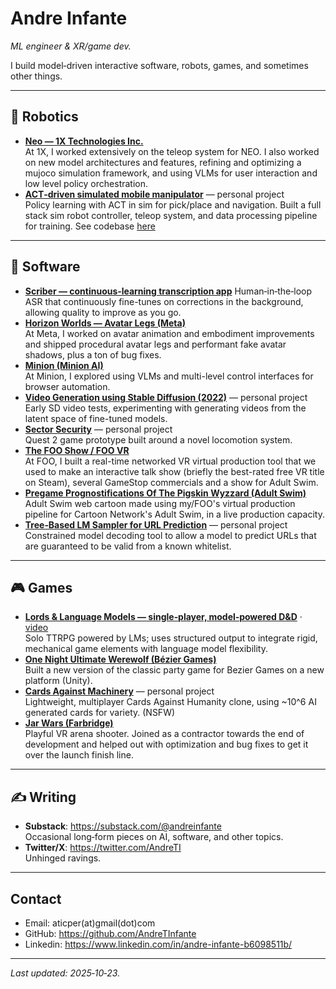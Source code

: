 # Andre Infante

*ML engineer & XR/game dev.*

I build model‑driven interactive software, robots, games, and sometimes other things.

---

## 🤖 Robotics

- **[Neo — 1X Technologies Inc.](https://www.youtube.com/watch?v=uVcBa6NXAbk)**  
  At 1X, I worked extensively on the teleop system for NEO. I also worked on new model architectures and features, refining and optimizing a mujoco simulation framework, and using VLMs for user interaction and low level policy orchestration. 
- **[ACT‑driven simulated mobile manipulator](https://twitter.com/AndreTI/status/1780665435999924343)** — personal project  
  Policy learning with ACT in sim for pick/place and navigation. Built a full stack sim robot controller, teleop system, and data processing pipeline for training. See codebase [here](https://github.com/AndreTInfante/act-mobile-manipulator-test-datastripped-02)

---

## 🧰 Software

- **[Scriber — continuous‑learning transcription app](https://youtu.be/S0wsxpnubdM)** 
  Human‑in‑the‑loop ASR that continuously fine-tunes on corrections in the background, allowing quality to improve as you go.
- **[Horizon Worlds — Avatar Legs (Meta)](https://www.meta.com/experiences/2532035600194083/)**  
  At Meta, I worked on avatar animation and embodiment improvements and shipped procedural avatar legs and performant fake avatar shadows, plus a ton of bug fixes.
- **[Minion (Minion AI)](https://twitter.com/ai_minion)**  
  At Minion, I explored using VLMs and multi-level control interfaces for browser automation.
- **[Video Generation using Stable Diffusion (2022)](https://imgur.com/a/1utP3VC)** — personal project  
  Early SD video tests, experimenting with generating videos from the latent space of fine-tuned models.
- **[Sector Security](https://youtu.be/9Ozr2EQlMW4)** — personal project  
  Quest 2 game prototype built around a novel locomotion system.
- **[The FOO Show / FOO VR](https://store.steampowered.com/app/411820/The_FOO_Show_featuring_Will_Smith/)**  
  At FOO, I built a real-time networked VR virtual production tool that we used to make an interactive talk show (briefly the best-rated free VR title on Steam), several GameStop commercials and a show for Adult Swim.
- **[Pregame Prognostifications Of The Pigskin Wyzzard (Adult Swim)](https://www.youtube.com/watch?v=ATfGpIQEHj8)**  
   Adult Swim web cartoon made using my/FOO's virtual production pipeline for Cartoon Network's Adult Swim, in a live production capacity.
- **[Tree‑Based LM Sampler for URL Prediction](https://github.com/AndreTInfante/ConstrainedLMSampler)** — personal project  
  Constrained model decoding tool to allow a model to predict URLs that are guaranteed to be valid from a known whitelist.

---

## 🎮 Games

- **[Lords & Language Models — single‑player, model‑powered D&D](https://lordsandlanguages.onrender.com)** · [video](https://www.youtube.com/watch?v=qXaFiu2Wayg)  
  Solo TTRPG powered by LMs; uses structured output to integrate rigid, mechanical game elements with language model flexibility.
- **[One Night Ultimate Werewolf (Bézier Games)](https://play.google.com/store/apps/details?id=com.mobieos.karan.Wolf_Android14_11_13&hl=en_US&gl=US)**  
  Built a new version of the classic party game for Bezier Games on a new platform (Unity). 
- **[Cards Against Machinery](https://andretinfante.itch.io/cards-against-machinery)** — personal project  
  Lightweight, multiplayer Cards Against Humanity clone, using ~10^6 AI generated cards for variety. (NSFW)
- **[Jar Wars (Farbridge)](https://store.steampowered.com/app/1095060/Jar_Wars/)**  
  Playful VR arena shooter. Joined as a contractor towards the end of development and helped out with optimization and bug fixes to get it over the launch finish line.

---

## ✍️ Writing

- **Substack**: https://substack.com/@andreinfante  
  Occasional long‑form pieces on AI, software, and other topics.
- **Twitter/X**: https://twitter.com/AndreTI  
  Unhinged ravings.

---

## Contact

- Email: aticper(at)gmail(dot)com
- GitHub: https://github.com/AndreTInfante
- Linkedin: https://www.linkedin.com/in/andre-infante-b6098511b/

---

*Last updated: 2025‑10‑23.*
